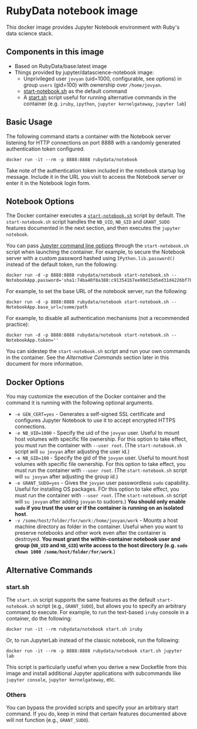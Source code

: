 # RubyData notebook image

This docker image provides Jupyter Notebook environment with Ruby's data science stack.

## Components in this image

- Based on RubyData/base:latest image
- Things provided by jupyter/datascience-notebook image:
  - Unprivileged user `jovyan` (uid=1000, configurable, see options) in group `users` (gid=100) with ownership over `/home/jovyan`.
  - [start-notebook.sh]() as the default command
  - A [start.sh]() script useful for running alternative commands in the container (e.g. `iruby`, `ipython`, `jupyter kernelgateway`, `jupyter lab`)

## Basic Usage

The following command starts a container with the Notebook server listening for HTTP connections on port 8888 with a randomly generated authentication token configured.

```
docker run -it --rm -p 8888:8888 rubydata/notebook
```

Take note of the authentication token included in the notebook startup log message.  Include it in the URL you visit to access the Notebook server or enter it in the Notebook login form.

## Notebook Options

The Docker container executes a [`start-notebook.sh`]() script by default.  The `start-notebook.sh` script handles the `NB_UID`, `NB_GID` and `GRANT_SUDO` features documented in the next section, and then executes the `jupyter notebook`.

You can pass [Jupyter command line options]() through the `start-notebook.sh` script when launching the container.  For example, to secure the Notebook server with a custom password hashed using `IPython.lib.password()` instead of the default token, run the following:

```
docker run -d -p 8888:8888 rubydata/notebook start-notebook.sh --NotebookApp.password='sha1:74ba40f8a388:c913541b7ee99d15d5ed31d4226bf7838f83a50e'
```

For example, to set the base URL of the notebook server, run the following:

```
docker run -d -p 8888:8888 rubydata/notebook start-notebook.sh --NotebookApp.base_url=/some/path
```

For example, to disable all authentication mechanisms (not a recommended practice):

```
docker run -d -p 8888:8888 rubydata/notebook start-notebook.sh --NotebookApp.token=''
```

You can sidestep the `start-notebook.sh` script and run your own commands in the container.  See the _Alternative Commands_ section later in this document for more information.

## Docker Options

You may customize the execution of the Docker container and the command it is running with the following optional arguments.

- `-e GEN_CERT=yes` - Generates a self-signed SSL certificate and configures Jupyter Notebook to use it to accept encrypted HTTPS connections.
- `-e NB_UID=1000` - Specify the uid of the `jovyan` user.  Useful to mount host volumes with specific file ownership.  For this option to take effect, you must run the container with `--user root`.  (The `start-notebook.sh` script will `su jovyan` after adjusting the user id.)
- `-e NB_GID=100` - Specify the gid of the `jovyan` user.  Useful to mount host volumes with specific file ownership.  For this option to take effect, you must run the container with `--user root`.  (The `start-notebook.sh` script will `su jovyan` after adjusting the group id.)
- `-e GRANT_SUDO=yes` - Gives the `jovyan` user passwordless `sudo` capability.  Useful for installing OS packages.  FOr this option to take effect, you must run the container with `--user root`.  (The `start-notebook.sh` script will `su jovyan` after adding `jovyan` to sudoers.)  __You should only enable `sudo` if you trust the user or if the container is running on an isolated host__.
- `-v /some/host/folder/for/work:/home/jovyan/work` - Mounts a host machine directory as folder in the container.  Useful when you want to preserve notebooks and other work even after the container is destroyed.  __You must grant the within-container notebook user and group (`NB_UID` and `NB_GID`) write access to the host directory (e.g. `sudo chown 1000 /some/host/folder/for/work`__.)

## Alternative Commands

### start.sh

The `start.sh` script supports the same features as the default `start-notebook.sh` script (e.g., `GRANT_SUDO`), but allows you to specify an arbitrary command to execute.  For example, to run the text-based `iruby` console in a container, do the following:

```
docker run -it --rm rubydata/notebook start.sh iruby
```

Or, to run JupyterLab instead of the classic notebook, run the following:

```
docker run -it --rm -p 8888:8888 rubydata/notebook start.sh jupyter lab
```

This script is particularly useful when you derive a new Dockefile from this image and install additional Jupyter applications with subcommands like `jupyter console`, `jupyter kernelgateway`, etc.

### Others

You can bypass the provided scripts and specify your an arbitrary start command.  If you do, keep in mind that certain features documented above will not function (e.g., `GRANT_SUDO`).
